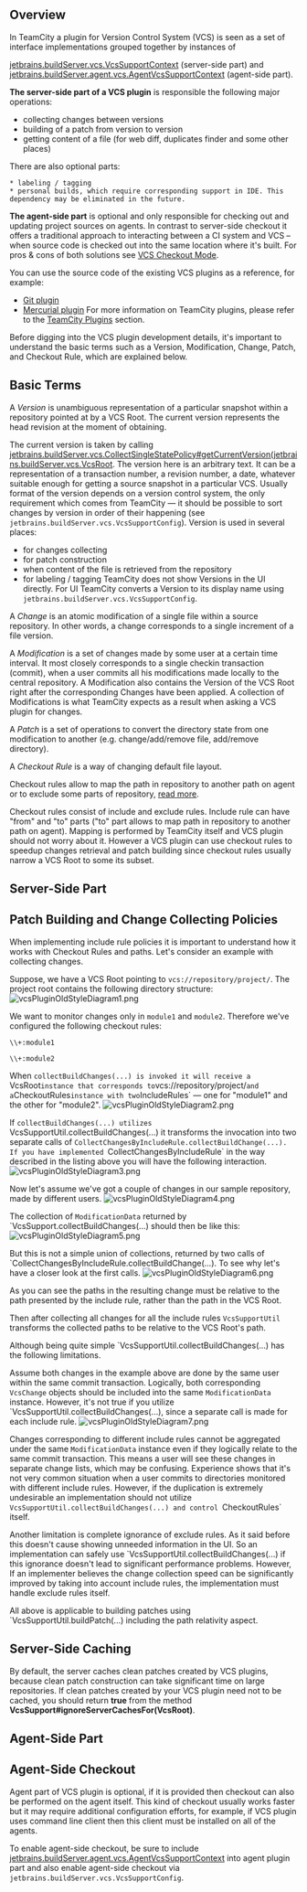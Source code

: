 [//]: # (title: Version Control System Plugin)
[//]: # (auxiliary-id: Version+Control+System+Plugin.html)

## Overview

In TeamCity a plugin for Version Control System (VCS) is seen as a set of interface implementations grouped together by instances of

[jetbrains.buildServer.vcs.VcsSupportContext](http://javadoc.jetbrains.net/teamcity/openapi/current/jetbrains/buildServer/vcs/VcsSupportContext.html) (server\-side part) and [jetbrains.buildServer.agent.vcs.AgentVcsSupportContext](http://javadoc.jetbrains.net/teamcity/openapi/current/jetbrains/buildServer/agent/vcs/AgentVcsSupportContext.html) (agent\-side part). 

 

__The server\-side part of a VCS plugin__ is responsible the following major operations:

* collecting changes between versions
* building of a patch from version to version
* getting content of a file (for web diff, duplicates finder and some other places)

There are also optional parts:

    * labeling / tagging
    * personal builds, which require corresponding support in IDE. This dependency may be eliminated in the future.
    
__The agent\-side part__ is optional and only responsible for checking out and updating project sources on agents. In contrast to server\-side checkout it offers a traditional approach to interacting between a CI system and VCS – when source code is checked out into the same location where it's built. For pros &amp; cons of both solutions see [VCS Checkout Mode](https://www.jetbrains.com/help/teamcity/?vcs-checkout-mode).

 

<tip>

You can use the source code of the existing VCS plugins as a reference, for example:
* [Git plugin](https://plugins.jetbrains.com/plugin/8887-git)
* [Mercurial plugin](https://plugins.jetbrains.com/plugin/8888-mercurial)
For more information on TeamCity plugins, please refer to the [TeamCity Plugins](https://plugins.jetbrains.com/teamcity) section.
</tip>

 

Before digging into the VCS plugin development details, it's important to understand the basic terms such as a Version, Modification, Change, Patch, and Checkout Rule, which are explained below.

## Basic Terms

A _Version_ is unambiguous representation of a particular snapshot within a repository pointed at by a VCS Root. The current version represents the head revision at the moment of obtaining.

The current version is taken by calling [jetbrains.buildServer.vcs.CollectSingleStatePolicy#getCurrentVersion(jetbrains.buildServer.vcs.VcsRoot](http://javadoc.jetbrains.net/teamcity/openapi/current/jetbrains/buildServer/vcs/CollectSingleStatePolicy.html#getCurrentVersion(jetbrains.buildServer.vcs.VcsRoot)). The version here is an arbitrary text. It can be a representation of a transaction number, a revision number, a date, whatever suitable enough for getting a source snapshot in a particular VCS. Usually format of the version depends on a version control system, the only requirement which comes from TeamCity — it should be possible to sort changes by version in order of their happening (see `jetbrains.buildServer.vcs.VcsSupportConfig`).  Version is used in several places:
* for changes collecting
* for patch construction
* when content of the file is retrieved from the repository
* for labeling / tagging
TeamCity does not show Versions in the UI directly. For UI TeamCity converts a Version to its display name using `jetbrains.buildServer.vcs.VcsSupportConfig`.

A _Change_ is an atomic modification of a single file within a source repository. In other words, a change corresponds to a single increment of a file version.

A _Modification_ is a set of changes made by some user at a certain time interval. It most closely corresponds to a single checkin transaction (commit), when a user commits all his modifications made locally to the central repository. A Modification also contains the Version of the VCS Root right after the corresponding Changes have been applied. A collection of Modifications is what TeamCity expects as a result when asking a VCS plugin for changes.

A _Patch_ is a set of operations to convert the directory state from one modification to another (e.g. change/add/remove file, add/remove directory).

A _Checkout Rule_ is a way of changing default file layout.

Checkout rules allow to map the path in repository to another path on agent or to exclude some parts of repository, [read more](https://www.jetbrains.com/help/teamcity/?vcs-checkout-rules).

Checkout rules consist of include and exclude rules. Include rule can have "from" and "to" parts ("to" part allows to map path in repository to another path on agent). Mapping is performed by TeamCity itself and VCS plugin should not worry about it. However a VCS plugin can use checkout rules to speedup changes retrieval and patch building since checkout rules usually narrow a VCS Root to some its subset.


[//]: # (See "Version Control System Plugind348e147.txt" for more information.)    




## Server-Side Part




[//]: # (See "Version Control System Plugind348e155.txt" for more information.)    




## Patch Building and Change Collecting Policies




[//]: # (See "Version Control System Plugind348e163.txt" for more information.)    


 When implementing include rule policies it is important to understand how it works with Checkout Rules and paths. Let's consider an example with collecting changes.

Suppose, we have a VCS Root pointing to `vcs://repository/project/`. The project root contains the following directory structure: ![vcsPluginOldStyleDiagram1.png](vcsPluginOldStyleDiagram1.png)


[//]: # (See "Version Control System Plugind348e180.txt" for more information.)    


 We want to monitor changes only in `module1` and `module2`. Therefore we've configured the following checkout rules:


```
\\+:module1

\\+:module2

```



When `collectBuildChanges(...) is invoked it will receive a `VcsRoot` instance that corresponds to `vcs://repository/project/` and a `CheckoutRules` instance with two `IncludeRules` — one for "module1" and the other for "module2". ![vcsPluginOldStyleDiagram2.png](vcsPluginOldStyleDiagram2.png)


[//]: # (See "Version Control System Plugind348e220.txt" for more information.)    


 If `collectBuildChanges(...) utilizes `VcsSupportUtil.collectBuildChanges(...) it transforms the invocation into two separate calls of `CollectChangesByIncludeRule.collectBuildChange(...). If you have implemented `CollectChangesByIncludeRule` in the way described in the listing above you will have the following interaction. ![vcsPluginOldStyleDiagram3.png](vcsPluginOldStyleDiagram3.png)


[//]: # (See "Version Control System Plugind348e245.txt" for more information.)    


 Now let's assume we've got a couple of changes in our sample repository, made by different users. ![vcsPluginOldStyleDiagram4.png](vcsPluginOldStyleDiagram4.png)


[//]: # (See "Version Control System Plugind348e258.txt" for more information.)    


 The collection of `ModificationData` returned by `VcsSupport.collectBuildChanges(...) should then be like this: ![vcsPluginOldStyleDiagram5.png](vcsPluginOldStyleDiagram5.png)


[//]: # (See "Version Control System Plugind348e276.txt" for more information.)    


 But this is not a simple union of collections, returned by two calls of `CollectChangesByIncludeRule.collectBuildChange(...). To see why let's have a closer look at the first calls. ![vcsPluginOldStyleDiagram6.png](vcsPluginOldStyleDiagram6.png)


[//]: # (See "Version Control System Plugind348e292.txt" for more information.)    


 As you can see the paths in the resulting change must be relative to the path presented by the include rule, rather than the path in the VCS Root.

Then after collecting all changes for all the include rules `VcsSupportUtil` transforms the collected paths to be relative to the VCS Root's path.

Although being quite simple `VcsSupportUtil.collectBuildChanges(...) has the following limitations.

Assume both changes in the example above are done by the same user within the same commit transaction. Logically, both corresponding `VcsChange` objects should be included into the same `ModificationData` instance. However, it's not true if you utilize `VcsSupportUtil.collectBuildChanges(...), since a separate call is made for each include rule. ![vcsPluginOldStyleDiagram7.png](vcsPluginOldStyleDiagram7.png)


[//]: # (See "Version Control System Plugind348e326.txt" for more information.)    


 Changes corresponding to different include rules cannot be aggregated under the same `ModificationData` instance even if they logically relate to the same commit transaction. This means a user will see these changes in separate change lists, which may be confusing. Experience shows that it's not very common situation when a user commits to directories monitored with different include rules. However, if the duplication is extremely undesirable an implementation should not utilize `VcsSupportUtil.collectBuildChanges(...) and control `CheckoutRules` itself.

Another limitation is complete ignorance of exclude rules. As it said before this doesn't cause showing unneeded information in the UI. So an implementation can safely use `VcsSupportUtil.collectBuildChanges(...) if this ignorance doesn't lead to significant performance problems. However, If an implementer believes the change collection speed can be significantly improved by taking into account include rules, the implementation must handle exclude rules itself.

All above is applicable to building patches using `VcsSupportUtil.buildPatch(...) including the path relativity aspect.


[//]: # (See "Version Control System Plugind348e353.txt" for more information.)    




## Server-Side Caching

By default, the server caches clean patches created by VCS plugins, because clean patch construction can take significant time on large repositories. If clean patches created by your VCS plugin need not to be cached, you should return __true__ from the method __VcsSupport#ignoreServerCachesFor(VcsRoot)__.

## Agent-Side Part




[//]: # (See "Version Control System Plugind348e371.txt" for more information.)    




## Agent-Side Checkout

Agent part of VCS plugin is optional, if it is provided then checkout can also be performed on the agent itself. This kind of checkout usually works faster but it may require additional configuration efforts, for example, if VCS plugin uses command line client then this client must be installed on all of the agents.

To enable agent\-side checkout, be sure to include [jetbrains.buildServer.agent.vcs.AgentVcsSupportContext](http://javadoc.jetbrains.net/teamcity/openapi/current/jetbrains/buildServer/agent/vcs/AgentVcsSupportContext.html) into agent plugin part and also enable agent\-side checkout via `jetbrains.buildServer.vcs.VcsSupportConfig`.
